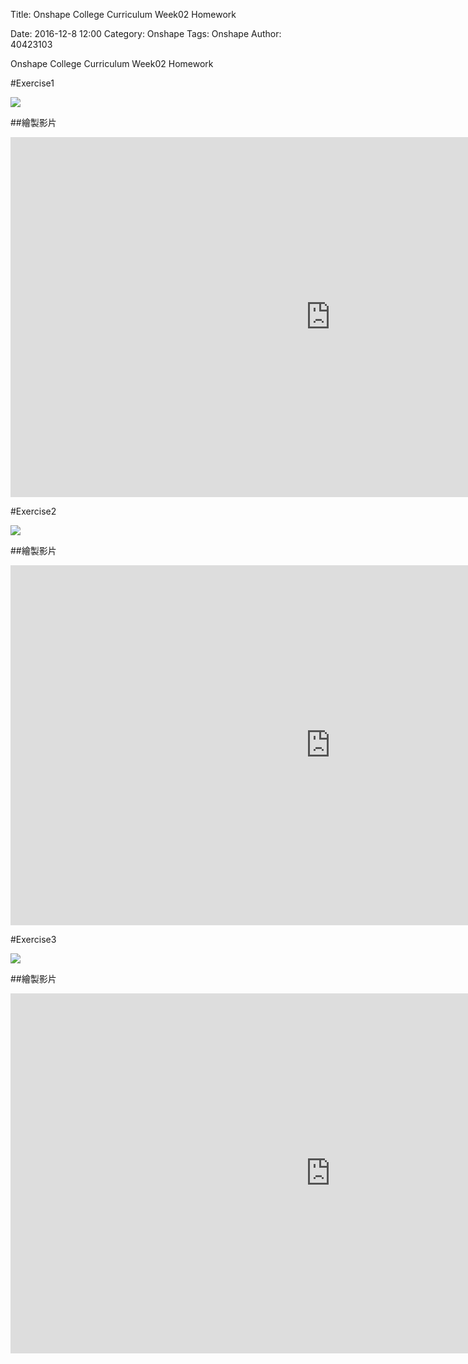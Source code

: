 Title: Onshape College Curriculum Week02 Homework

Date: 2016-12-8 12:00
Category: Onshape
Tags: Onshape
Author: 40423103

Onshape College Curriculum Week02 Homework 

<!-- PELICAN_END_SUMMARY -->

#Exercise1

<img src="http://i.imgur.com/llGQ4hP.jpg" >

##繪製影片

<iframe src="https://player.vimeo.com/video/190911807" width="1024" height="576" frameborder="0" webkitallowfullscreen mozallowfullscreen allowfullscreen></iframe>

#Exercise2

<img src="http://i.imgur.com/1AhmhEX.jpg">

##繪製影片

<iframe src="https://player.vimeo.com/video/190927575" width="1024" height="576" frameborder="0" webkitallowfullscreen mozallowfullscreen allowfullscreen></iframe>

#Exercise3

<img src="http://i.imgur.com/45dhpIN.jpg" >

##繪製影片

<iframe src="https://player.vimeo.com/video/190932907" width="1024" height="576" frameborder="0" webkitallowfullscreen mozallowfullscreen allowfullscreen></iframe>





